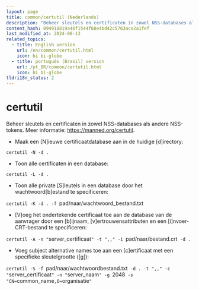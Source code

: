 ```yaml
---
layout: page
title: common/certutil (Nederlands)
description: "Beheer sleutels en certificaten in zowel NSS-databases als andere NSS-tokens."
content_hash: 094918819a46f1544f68e4bd42c5763aca2a1fef
last_modified_at: 2024-08-13
related_topics:
  - title: English version
    url: /en/common/certutil.html
    icon: bi bi-globe
  - title: português (Brasil) version
    url: /pt_BR/common/certutil.html
    icon: bi bi-globe
tldri18n_status: 2
---
```

# certutil

Beheer sleutels en certificaten in zowel NSS-databases als andere NSS-tokens.
Meer informatie: <https://manned.org/certutil>.

- Maak een [N]ieuwe certificaatdatabase aan in de huidige [d]irectory:

`certutil -N -d .`

- Toon alle certificaten in een database:

`certutil -L -d .`

- Toon alle private [S]leutels in een database door het wachtwoord[b]estand te specificeren:

`certutil -K -d . -f `<span class="tldr-var badge badge-pill bg-dark-lm bg-white-dm text-white-lm text-dark-dm font-weight-bold">pad/naar/wachtwoord_bestand.txt</span>

- [V]oeg het ondertekende certificaat toe aan de database van de aanvrager door een [b]ijnaam, [v]ertrouwensattributen en een [i]nvoer-CRT-bestand te specificeren:

`certutil -A -n "`<span class="tldr-var badge badge-pill bg-dark-lm bg-white-dm text-white-lm text-dark-dm font-weight-bold">server_certificaat</span>`" -t ",," -i `<span class="tldr-var badge badge-pill bg-dark-lm bg-white-dm text-white-lm text-dark-dm font-weight-bold">pad/naar/bestand.crt</span>` -d .`

- Voeg subject alternative names toe aan een [c]ertificaat met een specifieke sleutelgrootte ([g]):

`certutil -S -f `<span class="tldr-var badge badge-pill bg-dark-lm bg-white-dm text-white-lm text-dark-dm font-weight-bold">pad/naar/wachtwoordbestand.txt</span>` -d . -t ",," -c "`<span class="tldr-var badge badge-pill bg-dark-lm bg-white-dm text-white-lm text-dark-dm font-weight-bold">server_certificaat</span>`" -n "`<span class="tldr-var badge badge-pill bg-dark-lm bg-white-dm text-white-lm text-dark-dm font-weight-bold">server_naam</span>`" -g `<span class="tldr-var badge badge-pill bg-dark-lm bg-white-dm text-white-lm text-dark-dm font-weight-bold">2048</span>` -s "CN=`<span class="tldr-var badge badge-pill bg-dark-lm bg-white-dm text-white-lm text-dark-dm font-weight-bold">common_name</span>`,O=`<span class="tldr-var badge badge-pill bg-dark-lm bg-white-dm text-white-lm text-dark-dm font-weight-bold">organisatie</span>`"`
